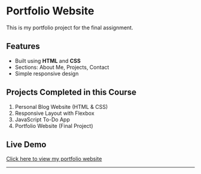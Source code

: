 # Portfolio Website

This is my portfolio project for the final assignment.

## Features
- Built using **HTML** and **CSS**
- Sections: About Me, Projects, Contact
- Simple responsive design

## Projects Completed in this Course
1. Personal Blog Website (HTML & CSS)
2. Responsive Layout with Flexbox
3. JavaScript To-Do App
4. Portfolio Website (Final Project)

## Live Demo
[Click here to view my portfolio website](https://github.com/Techacademyprojects/HTML-AND-CSS-COURSE.git)

---
